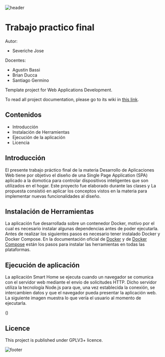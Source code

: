 ![header](doc/header.png)

# Trabajo practico final

Autor:

* Severiche Jose

Docentes:

* Agustin Bassi
* Brian Ducca
* Santiago Germino

Template project for Web Applications Development.

To read all project documentation, please go to its wiki in [this link](https://github.com/ce-iot/daw-project-template/wiki).

## Contenidos

* Introducción
* Instalación de Herramientas
* Ejecución de la aplicación
* Licencia

## Introducción 

El presente trabajo práctico final de la materia Desarrollo de Aplicaciones Web tiene por objetivo el diseño de una Single Page Application (SPA) aplicado a la domotica para controlar dispositivos inteligentes que son utilizados en el hogar. Este proyecto fue elaborado durante las clases y La propuesta consistió en aplicar los conceptos vistos en la materia para implementar nuevas funcionalidades al diseño.

## Instalación de Herramientas

La aplicación fue desarrollada sobre un contenedor Docker, motivo por el cual es necesario instalar algunas dependencias antes de poder ejecutarla. Antes de realizar los siguientes pasos es necesario tener instalado Docker y Docker Compose. En la documentación oficial de [Docker](https://docs.docker.com/engine/install/ubuntu/) y de [Docker Compose](https://docs.docker.com/compose/install/) están los pasos para instalar las herramientas en todas las plataformas.

## Ejecución de aplicación

La aplicación Smart Home se ejecuta cuando un navegador se comunica con el servidor web mediante el envío de solicitudes HTTP. Dicho servidor utiliza la tecnología Node.js para que, una vez establecida la conexión, se intercambien datos y que el navegador pueda presentar la aplicación web. La siguiente imagen muestra lo que vería el usuario al momento de ejecutarla.

()



## Licence

This project is published under GPLV3+ licence.

![footer](doc/footer.png)

